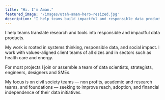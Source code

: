```yaml
---
title: "Hi. I'm Aman."
featured_image: '/images/utah-aman-hero-resized.jpg'
description: "I help teams build impactful and responsible data products."
---
```

I help teams translate research and tools into responsible and impactful data products. 

My work is rooted in systems thinking, responsible data, and social impact. I work with values-aligned client teams of all sizes and in sectors such as health care and energy.

For most projects I join or assemble a team of data scientists, strategists, engineers, designers and SMEs.

My focus is on civil society teams &#8212; non profits, academic and research teams, and foundations &#8212; seeking to improve reach, adoption, and financial independence of their data initiatives.
